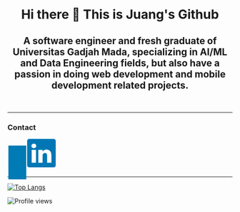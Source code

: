 <h1 align="center">Hi there 👋 This is Juang's Github </h1>

<h2 align="center">A software engineer and fresh graduate of Universitas Gadjah Mada,
specializing in AI/ML and Data Engineering fields, but also have a passion in doing web development and mobile development related projects. </h2>

<br/>


---
### Contact
<a href="#" class="fa fa-linkedin">
  <a href="https://www.linkedin.com/in/karunia-perjuangan-mustadl-afin-620420175"><img src="https://raw.githubusercontent.com/CLorant/readme-social-icons/main/large/filled/linkedin.svg" alt="LinkedIn"/></a>
</a>

---

[![Top Langs](https://github-readme-stats.vercel.app/api/top-langs/?username=karuniaperjuangan&layout=compact&theme=tokyonight)](https://github.com/anuraghazra/github-readme-stats)

![Profile views](https://gpvc.arturio.dev/karuniaperjuangan)


<br/>


<style>
.fa {
  padding: 20px;
  font-size: 30px;
  width: 50px;
  text-align: center;
  text-decoration: none;
  margin: 5px 2px;
}

.fa:hover {
    opacity: 0.7;
}

.fa-facebook {
  background: #3B5998;
  color: white;
}

.fa-twitter {
  background: #55ACEE;
  color: white;
}

.fa-google {
  background: #dd4b39;
  color: white;
}

.fa-linkedin {
  background: #007bb5;
  color: white;
}

.fa-youtube {
  background: #bb0000;
  color: white;
}

.fa-instagram {
  background: #125688;
  color: white;
}

.fa-pinterest {
  background: #cb2027;
  color: white;
}

.fa-snapchat-ghost {
  background: #fffc00;
  color: white;
  text-shadow: -1px 0 black, 0 1px black, 1px 0 black, 0 -1px black;
}

.fa-skype {
  background: #00aff0;
  color: white;
}

.fa-android {
  background: #a4c639;
  color: white;
}

.fa-dribbble {
  background: #ea4c89;
  color: white;
}

.fa-vimeo {
  background: #45bbff;
  color: white;
}

.fa-tumblr {
  background: #2c4762;
  color: white;
}

.fa-vine {
  background: #00b489;
  color: white;
}

.fa-foursquare {
  background: #45bbff;
  color: white;
}

.fa-stumbleupon {
  background: #eb4924;
  color: white;
}

.fa-flickr {
  background: #f40083;
  color: white;
}

.fa-yahoo {
  background: #430297;
  color: white;
}

.fa-soundcloud {
  background: #ff5500;
  color: white;
}

.fa-reddit {
  background: #ff5700;
  color: white;
}

.fa-rss {
  background: #ff6600;
  color: white;
}
</style>


